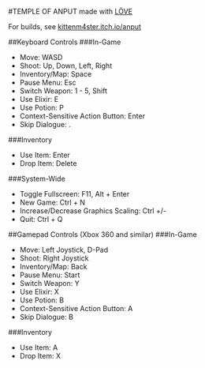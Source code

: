 #TEMPLE OF ANPUT
made with [LÖVE](http://love2d.org)

For builds, see [kittenm4ster.itch.io/anput](http://kittenm4ster.itch.io/anput)

##Keyboard Controls
###In-Game
* Move: WASD
* Shoot: Up, Down, Left, Right
* Inventory/Map: Space
* Pause Menu: Esc
* Switch Weapon: 1 - 5, Shift
* Use Elixir: E
* Use Potion: P
* Context-Sensitive Action Button: Enter
* Skip Dialogue: .

###Inventory
* Use Item: Enter
* Drop Item: Delete

###System-Wide
* Toggle Fullscreen: F11, Alt + Enter
* New Game: Ctrl + N
* Increase/Decrease Graphics Scaling: Ctrl +/-
* Quit: Ctrl + Q

##Gamepad Controls (Xbox 360 and similar)
###In-Game
* Move: Left Joystick, D-Pad
* Shoot: Right Joystick
* Inventory/Map: Back
* Pause Menu: Start
* Switch Weapon: Y
* Use Elixir: X
* Use Potion: B
* Context-Sensitive Action Button: A
* Skip Dialogue: B

###Inventory
* Use Item: A
* Drop Item: X
